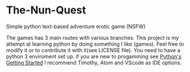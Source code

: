 # The-Nun-Quest
Simple python text-based adventure erotic game (NSFW)

The games has 3 main routes with various branches.
This project is my attempt at learning python by doing something I like (games).
Feel free to modify it or to contribute it with it(see LICENSE file).
You need to have a python 3 enviroment set up.
if you are new to progamming see [Python's Getting Started](https://www.python.org/about/gettingstarted/)
I recommend Timothy, Atom and VScode as IDE options.
